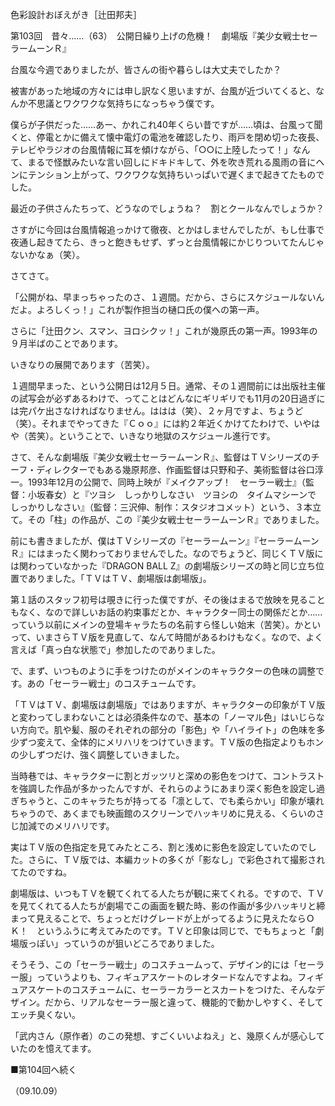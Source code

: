 <!-- source: http://web.archive.org/web/20250215190716/http://www.style.fm/as/05_column/tsujita/tsujita103.shtml -->

色彩設計おぼえがき［辻田邦夫］

第103回　昔々……（63）　公開日繰り上げの危機！　劇場版『美少女戦士セーラームーンＲ』

台風な今週でありましたが、皆さんの街や暮らしは大丈夫でしたか？

被害があった地域の方々には申し訳なく思いますが、台風が近づいてくると、なんか不思議とワクワクな気持ちになっちゃう僕です。

僕らが子供だった……あー、かれこれ40年くらい昔ですが……頃は、台風って聞くと、停電とかに備えて懐中電灯の電池を確認したり、雨戸を閉め切った夜長、テレビやラジオの台風情報に耳を傾けながら、「○○に上陸したって！」なんて、まるで怪獣みたいな言い回しにドキドキして、外を吹き荒れる風雨の音にヘンにテンション上がって、ワクワクな気持ちいっぱいで遅くまで起きてたものでした。

最近の子供さんたちって、どうなのでしょうね？　割とクールなんでしょうか？

さすがに今回は台風情報追っかけて徹夜、とかはしませんでしたが、もし仕事で夜通し起きてたら、きっと飽きもせず、ずっと台風情報にかじりついてたんじゃないかなぁ（笑）。

さてさて。

「公開がね、早まっちゃったのさ、１週間。だから、さらにスケジュールないんだよ。よろしくっ！」これが製作担当の樋口氏の僕への第一声。

さらに「辻田クン、スマン、ヨロシクッ！」これが幾原氏の第一声。1993年の９月半ばのことであります。

いきなりの展開であります（苦笑）。

１週間早まった、という公開日は12月５日。通常、その１週間前には出版社主催の試写会が必ずあるわけで、ってことはどんなにギリギリでも11月の20日過ぎには完パケ出さなければなりません。ははは（笑）、２ヶ月ですよ、ちょうど（笑）。それまでやってきた『Ｃｏｏ』には約２年近くかけてたわけで、いやはや（苦笑）。ということで、いきなり地獄のスケジュール進行です。

さて、そんな劇場版『美少女戦士セーラームーンＲ』、監督はＴＶシリーズのチーフ・ディレクターでもある幾原邦彦、作画監督は只野和子、美術監督は谷口淳一。1993年12月の公開で、同時上映が『メイクアップ！　セーラー戦士』（監督：小坂春女）と『ツヨシ　しっかりしなさい　ツヨシの　タイムマシーンで　しっかりしなさい』（監督：三沢伸、制作：スタジオコメット）という、３本立て。その「柱」の作品が、この『美少女戦士セーラームーンＲ』でありました。

前にも書きましたが、僕はＴＶシリーズの『セーラームーン』『セーラームーンＲ』にはまったく関わっておりませんでした。なのでちょうど、同じくＴＶ版には関わっていなかった『DRAGON BALL Z』の劇場版シリーズの時と同じ立ち位置でありました。「ＴＶはＴＶ、劇場版は劇場版」。

第１話のスタッフ初号は覗きに行った僕ですが、その後はまるで放映を見ることもなく、なので詳しいお話の約束事だとか、キャラクター同士の関係だとか……っていう以前にメインの登場キャラたちの名前すら怪しい始末（苦笑）。かといって、いまさらＴＶ版を見直して、なんて時間があるわけもなく。なので、よく言えば「真っ白な状態で」参加したのでありました。

で、まず、いつものように手をつけたのがメインのキャラクターの色味の調整です。あの「セーラー戦士」のコスチュームです。

「ＴＶはＴＶ、劇場版は劇場版」ではありますが、キャラクターの印象がＴＶ版と変わってしまわないことは必須条件なので、基本の「ノーマル色」はいじらない方向で。肌や髪、服のそれぞれの部分の「影色」や「ハイライト」の色味を多少ずつ変えて、全体的にメリハリをつけていきます。ＴＶ版の色指定よりもホンの少しずつだけ、強く調整していきました。

当時巷では、キャラクターに割とガッツリと深めの影色をつけて、コントラストを強調した作品が多かったんですが、それらのようにあまり深く影色を設定し過ぎちゃうと、このキャラたちが持ってる「凛として、でも柔らかい」印象が壊れちゃうので、あくまでも映画館のスクリーンでハッキリめに見える、くらいのさじ加減でのメリハリです。

実はＴＶ版の色指定を見てみたところ、割と浅めに影色を設定していたのでした。さらに、ＴＶ版では、本編カットの多くが「影なし」で彩色されて撮影されてたのですね。

劇場版は、いつもＴＶを観てくれてる人たちが観に来てくれる。ですので、ＴＶを見てくれてる人たちが劇場でこの画面を観た時、影の作画が多少ハッキリと締まって見えることで、ちょっとだけグレードが上がってるように見えたならＯＫ！　というふうに考えてみたのです。ＴＶと印象は同じで、でもちょっと「劇場版っぽい」っていうのが狙いどころでありました。

そうそう、この「セーラー戦士」のコスチュームって、デザイン的には「セーラー服」っていうよりも、フィギュアスケートのレオタードなんですよね。フィギュアスケートのコスチュームに、セーラーカラーとスカートをつけた、そんなデザイン。だから、リアルなセーラー服と違って、機能的で動かしやすく、そしてエッチ臭くない。

「武内さん（原作者）のこの発想、すごくいいよねえ」と、幾原くんが感心していたのを憶えてます。

■第104回へ続く

（09.10.09）
